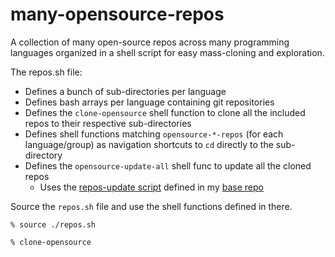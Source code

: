 many-opensource-repos
=====================

A collection of many open-source repos across many programming languages
organized in a shell script for easy mass-cloning and exploration.

The repos.sh file:

- Defines a bunch of sub-directories per language
- Defines bash arrays per language containing git repositories
- Defines the `clone-opensource` shell function to clone all the included repos
  to their respective sub-directories
- Defines shell functions matching `opensource-*-repos` (for each
  language/group) as navigation shortcuts to `cd` directly to the sub-directory
- Defines the `opensource-update-all` shell func to update all the cloned repos
    - Uses the
      [repos-update script](https://github.com/kenjyco/base/blob/master/bin/repos-update)
      defined in my [base repo](https://github.com/kenjyco/base)

Source the `repos.sh` file and use the shell functions defined in there.

```
% source ./repos.sh

% clone-opensource
```

